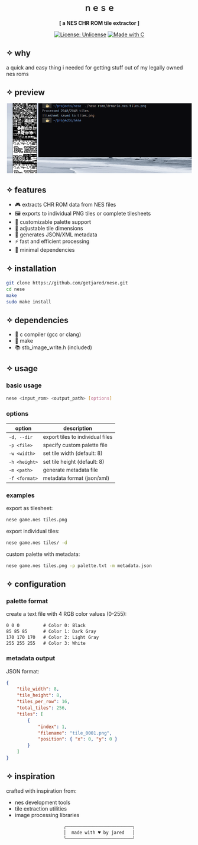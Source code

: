 <div align="center">

## ｎｅｓｅ
**[ a NES CHR ROM tile extractor ]**

[![License: Unlicense](https://img.shields.io/badge/License-Unlicense-pink.svg)](http://unlicense.org/)
[![Made with C](https://img.shields.io/badge/Made%20with-C-purple.svg)](https://en.wikipedia.org/wiki/C_(programming_language))
</div>

## ✧ why
a quick and easy thing i needed for getting stuff out of my legally owned nes roms

## ✧ preview
<p align="center">
    <img width="500" src="2024-11-03-222808_2560x1440_scrot.png" alt="nese tilesheet output example">
</p>

## ✧ features
- 🎮 extracts CHR ROM data from NES files
- 🖼️ exports to individual PNG tiles or complete tilesheets
- 🎨 customizable palette support
- 📏 adjustable tile dimensions
- 📄 generates JSON/XML metadata
- ⚡ fast and efficient processing
- 🔧 minimal dependencies

## ✧ installation
```bash
git clone https://github.com/getjared/nese.git
cd nese
make
sudo make install
```

## ✧ dependencies
- 📝 c compiler (gcc or clang)
- 🔧 make
- 📚 stb_image_write.h (included)

## ✧ usage
### basic usage
```bash
nese <input_rom> <output_path> [options]
```

### options
| option | description |
|--------|-------------|
| `-d, --dir` | export tiles to individual files |
| `-p <file>` | specify custom palette file |
| `-w <width>` | set tile width (default: 8) |
| `-h <height>` | set tile height (default: 8) |
| `-m <path>` | generate metadata file |
| `-f <format>` | metadata format (json/xml) |

### examples
export as tilesheet:
```bash
nese game.nes tiles.png
```

export individual tiles:
```bash
nese game.nes tiles/ -d
```

custom palette with metadata:
```bash
nese game.nes tiles.png -p palette.txt -m metadata.json
```

## ✧ configuration
### palette format
create a text file with 4 RGB color values (0-255):
```
0 0 0         # Color 0: Black
85 85 85      # Color 1: Dark Gray
170 170 170   # Color 2: Light Gray
255 255 255   # Color 3: White

```

### metadata output
JSON format:
```json
{
    "tile_width": 8,
    "tile_height": 8,
    "tiles_per_row": 16,
    "total_tiles": 256,
    "tiles": [
        {
            "index": 1,
            "filename": "tile_0001.png",
            "position": { "x": 0, "y": 0 }
        }
    ]
}
```

## ✧ inspiration
crafted with inspiration from:
- nes development tools
- tile extraction utilities
- image processing libraries

<div align="center">

```ascii
╭─────────────────────────╮
│  made with ♥ by jared   │
╰─────────────────────────╯
```
</div>
